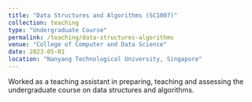 ```yaml
---
title: "Data Structures and Algorithms (SC1007)"
collection: teaching
type: "Undergraduate Course"
permalink: /teaching/data-structures-algorithms
venue: "College of Computer and Data Science"
date: 2023-05-01
location: "Nanyang Technological University, Singapore"
---
```


Worked as a teaching assistant in preparing, teaching and assessing the undergraduate course on data structures and algorithms.

